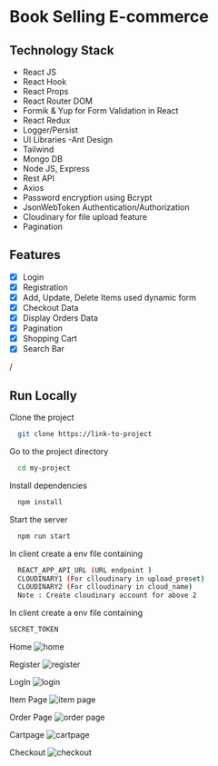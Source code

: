 
# Book Selling E-commerce




## Technology Stack
- React JS
- React Hook
- React Props
- React Router DOM
- Formik & Yup for Form Validation in React
- React Redux
- Logger/Persist
- UI Libraries -Ant Design
- Tailwind
- Mongo DB
- Node JS, Express
- Rest API
- Axios
- Password encryption using Bcrypt
- JsonWebToken Authentication/Authorization
- Cloudinary for file upload feature
- Pagination


## Features
  - [x] Login
  - [x] Registration
  - [x] Add, Update, Delete Items used dynamic form
  - [x] Checkout Data
  - [x] Display Orders Data
  - [x] Pagination
  - [x] Shopping Cart
  - [x] Search Bar

  /
 
## Run Locally

Clone the project

```bash
  git clone https://link-to-project
```

Go to the project directory

```bash
  cd my-project
```

Install dependencies

```bash
  npm install
```

Start the server

```bash
  npm run start
```

In client create a env file containing
```bash
  REACT_APP_API_URL (URL endpoint )
  CLOUDINARY1 (For clloudinary in upload_preset)
  CLOUDINARY2 (For clloudinary in cloud_name)
  Note : Create cloudinary account for above 2
```

In client create a env file containing
```bash
SECRET_TOKEN
```
Home
![home](https://github.com/amod12/fullstack-assignment/assets/108094789/8649024b-c5bf-4e4d-a1b9-90ef897c405a)

Register
![register](https://github.com/amod12/fullstack-assignment/assets/108094789/22583096-7338-40c2-a425-1a148bb77fc6)

LogIn
![login](https://github.com/amod12/fullstack-assignment/assets/108094789/da283908-7535-47ab-9877-70aabe8c768f)

Item Page
![item page](https://github.com/amod12/fullstack-assignment/assets/108094789/67a86819-9ed4-44f0-bb74-33e1e639e1ca)

Order Page
![order page](https://github.com/amod12/fullstack-assignment/assets/108094789/407f0530-a745-4582-b3b9-bd712804acb1)

Cartpage
![cartpage](https://github.com/amod12/fullstack-assignment/assets/108094789/50edaa75-ce21-49b9-9109-8814f49d5e76)

Checkout 
![checkout](https://github.com/amod12/fullstack-assignment/assets/108094789/81b58b6f-fddb-4b8a-9226-6807321db727)
